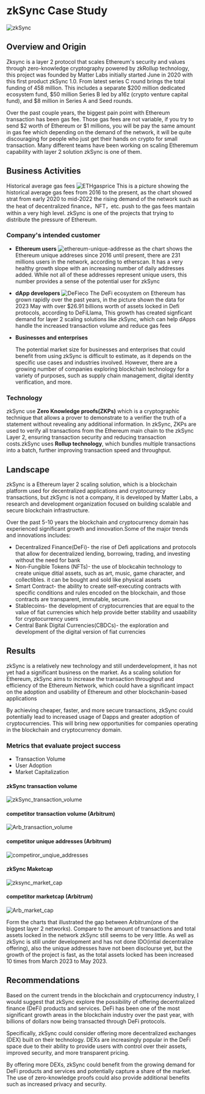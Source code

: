 # **zkSync Case Study**
![zkSync](./resource/zkSync.png)
## **Overview and Origin**
Zksync is a layer 2 protocol that scales Ethereum's security and values through zero-knowledge cryptography powered by zkRollup technology, this project was founded by Matter Labs initially started June in 2020 with this first product zkSync 1.0. From latest series C round brings the total funding of 458 million. This includes a separate $200 million dedicated ecosystem fund, $50 million Series B led by a16z (crypto venture capital fund), and $8 million in Series A and Seed rounds. 

Over the past couple years, the biggest pain point with Ethereum transaction has been gas fee. Those gas fees are not variable, if you try to send $2 worth of Ethereum or $1 millions, you will be pay the same amount in gas fee which depending on the demand of the network, it will be quite discouraging for people who just get their hands on crypto for small transaction. Many different teams have been working on scaling Etheremum capability with layer 2 solution zkSync is one of them.

## **Business Activities**
Historical average gas fees
![ETHgasprice](./resource/ETH%20gas%20price.jpeg)
This is a picture showing the historical average gas fees from 2016 to the present, as the chart showed strat from early 2020 to mid-2022 the rising demand of the network such as the heat of decentralized finance，NFT，etc. push to the gas fees mantain within a very high level. zkSync is one of the projects that trying to distribute the pressure of Ethereum.

### **Company's intended customer**  
* **Ethereum users**
![ethereum-unique-addresse](./resource/ethereum-unique-addresse.jpeg)
    as the chart shows the Ethereum unique addreses since 2016 until present, there are 231 millions users in the network, according to etherscan. It has a very healthy growth slope with an increasing number of daily addresses added. While not all of these addresses represent unique users, this number provides a sense of the potential user for zkSync
* **dApp developers**
![DeFieco](./resource/DeFi%20eco.png)
The DeFi ecosystem on Ethereum has grown rapidly over the past years, in the picture shown the data for 2023 May with over $26.91 billions worth of assets locked in Defi protocols, according to DeFiLlama, This growth has created signficant demand for layer 2 scaling solutions like zkSync, which can help dApps handle the increased transaction volume and reduce gas fees
 
* **Businesses and enterprises**

     The potential market size for businesses and enterprises that could benefit from using zkSync is difficult to estimate, as it depends on the specific use cases and industries involved. However, there are a growing number of companies exploring blockchain technology for a variety of purposes, such as supply chain management, digital identity verification, and more.

### **Technology**
zkSync use **Zero Knowledge proofs(ZKPs)** which is a cryptographic technique that allows a prover to demonstrate to a verifier the truth of a statement without revealing any additional information. In zkSync, ZKPs are used to verify all transactions from the Ethereum main chain to the zkSync Layer 2, ensuring transaction security and reducing transaction costs.zkSync uses **Rollup technology**, which bundles multiple transactions into a batch, further improving transaction speed and throughput.

## **Landscape**
zkSync is a Ethereum layer 2 scaling solution, which is a blockchain platform used for decentralized applications and cryptocurrecy transactions, but zkSync is not a company, it is developed by Matter Labs, a research and development organization focused on building scalable and secure blockchain infrastructure.

Over the past 5-10 years the blockchain and cryptocurrency domain has experienced significant growth and innovation.Some of the major trends and innovations includes:
* Decentralized Finance(DeFi)- the rise of Defi applications and protocols that allow for decentralized lending, borrowing, trading, and investing without the need for bank
* Non-Fungible Tokens (NFTs)- the use of blockcahin technology to create unique ditial assets, such as art, music, game character, and collectibles. it can be bought and sold like physical assets
* Smart Contract- the ability to create self-executing contracts with specific conditions
and rules encoded on the blockchain, and those contracts are transparent, immutable, secure.
* Stablecoins- the development of cryptocurrencies that are equal to the value of fiat currencies which help provide better stability and usaability for cryptocurrency users
* Central Bank Digital Currencies(CBDCs)- the exploration and development of the digital version of fiat currencies

## **Results**
zkSync is a relatively new technology and still underdevelopment, it has not yet had a significant business on the market. As a scaling solution for Ethereum, zkSync aims to increase the transaction throughput and efficiency of the Ethereum Network, which could have a significant impact on the adoption and usability of Ethereum and other blockchanin-based applications

By achieving cheaper, faster, and more secure transactions, zkSync could potentially lead to increased usage of Dapps and greater adoption of cryptocurrencies. This will bring new opportunities for companies operating in the blockchain and cryptocurrency domain.

### **Metrics that evaluate project success**
* Transaction Volume
* User Adoption
* Market Capitalization

#### **zkSync transaction volume**
![zkSync_transaction_volume](./resource/zkSync%20transaction%20volume.png)
#### **competitor transaction volume (Arbitrum)**
![Arb_transaction_volume](./resource/Arb_transaction_volume.png)

#### **competitor unique addresses (Arbitrum)** 
![competiror_unqiue_addresses](./resource/competitor_unique_addresses.png)

#### **zkSync Maketcap**
![zksync_market_cap](./resource/zkSync_marketcap.png)

#### **competitor marketcap (Arbitrum)**
![Arb_market_cap](./resource/Arb_Marketcap.png)

Form the charts that illustrated the gap between Arbitrum(one of the biggest layer 2 networks). Compare to the amount of transactions and total assets locked in the network zkSync still seems to be very little. As well as zkSync is still under development and has not done IDO(intial decentralize offering), also the unique addresses have not been disclourse yet, but the growth of the project is fast, as the total assets locked has been increased 10 times from March 2023 to May 2023.


## **Recommendations**
Based on the current trends in the blockchain and cryptocurrency industry, I would suggest that zkSync explore the possibility of offering decentralized finance (DeFi) products and services. DeFi has been one of the most significant growth areas in the blockchain industry over the past year, with billions of dollars now being transacted through DeFi protocols.

Specifically, zkSync could consider offering more decentralized exchanges (DEX) built on their technology. DEXs are increasingly popular in the DeFi space due to their ability to provide users with control over their assets, improved security, and more transparent pricing.

By offering more DEXs, zkSync could benefit from the growing demand for DeFi products and services and potentially capture a share of the market. The use of zero-knowledge proofs could also provide additional benefits such as increased privacy and security.




